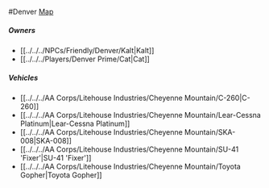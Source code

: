 #Denver 
[Map](https://www.google.com/maps/@38.7826987,-104.8618337,11.94z/data=!4m2!6m1!1s1BrcfAzyifwU4Gk8I2KPeP9VoH8wz9w-K?hl=en)

##### Owners
- [[../../../NPCs/Friendly/Denver/Kalt|Kalt]]
- [[../../../Players/Denver Prime/Cat|Cat]]

##### Vehicles

- [[../../../AA Corps/Litehouse Industries/Cheyenne Mountain/C-260|C-260]]
- [[../../../AA Corps/Litehouse Industries/Cheyenne Mountain/Lear-Cessna Platinum|Lear-Cessna Platinum]]
- [[../../../AA Corps/Litehouse Industries/Cheyenne Mountain/SKA-008|SKA-008]]
- [[../../../AA Corps/Litehouse Industries/Cheyenne Mountain/SU-41 'Fixer'|SU-41 'Fixer']]
- [[../../../AA Corps/Litehouse Industries/Cheyenne Mountain/Toyota Gopher|Toyota Gopher]]